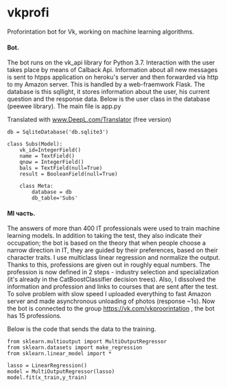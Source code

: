 # vkprofi

Proforintation bot for Vk, working on machine learning algorithms.

#### Bot.

The bot runs on the vk_api library for Python 3.7. Interaction with the user takes place 
by means of Calback Api. Information about all new messages is sent to htpps application
on heroku's server and then forwarded via http to my Amazon server. This is handled by a
web-fraemwork Flask. The database is this sqllight, it stores information about the user, his current question
and the response data. Below is the user class in the database (peewee library). The main file is app.py


Translated with www.DeepL.com/Translator (free version)

```angular2
db = SqliteDatabase('db.sqlite3')

class Subs(Model):
    vk_id=IntegerField()
    name = TextField()
    qnow = IntegerField()
    bals = TextField(null=True)
    result = BooleanField(null=True)

    class Meta:
        database = db
        db_table='Subs'
``` 

#### Ml часть.
The answers of more than 400 IT professionals were used to train machine learning models. In addition to taking the test, they also indicate their occupation; the bot is based on the theory that when people choose a narrow direction in IT, they are guided by their preferences, based on their character traits. I use multiclass linear regression and normalize the output. Thanks to this, professions are given out in roughly equal numbers. The profession is now defined in 2 steps - industry selection and specialization (it's already in the CatBoostClassifier decision trees). Also, I dissolved the information and profession and links to courses that are sent after the test. To solve problem with slow speed I uploaded everything to fast Amazon server and made asynchronous unloading of photos (response ~1s).
Now the bot is connected to the group https://vk.com/vkproorintation , the bot has 15 professions. 

Below is the code that sends the data to the training.

```
from sklearn.multioutput import MultiOutputRegressor
from sklearn.datasets import make_regression
from sklearn.linear_model import *

lasso = LinearRegression()
model = MultiOutputRegressor(lasso)
model.fit(x_train,y_train)
```
